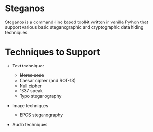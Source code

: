 # Steganos
Steganos is a command-line based toolkit written in vanilla Python that support various basic steganographic and cryptographic data hiding techniques.

# Techniques to Support
* Text techniques
    - ~~Morse code~~
    - Caesar cipher (and ROT-13)
    - Null cipher
    - 1337 speak
    - Typo steganography

* Image techniques
    - BPCS steganography

* Audio techniques